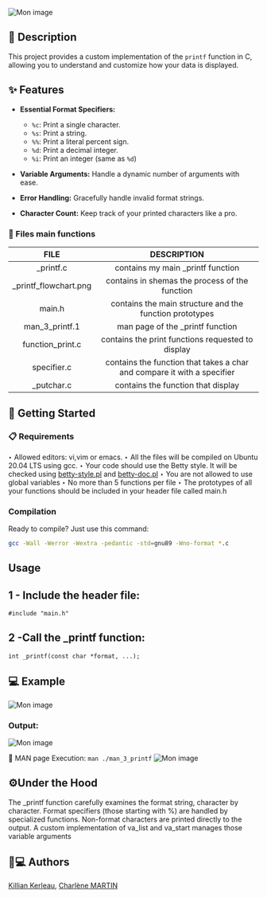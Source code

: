 ![Mon image](https://imgur.com/lNtgnEz.png)
                                        
## 📄 Description

This project provides a custom implementation of the `printf` function in C, allowing you to understand and customize how your data is displayed.

## ✨ Features

* **Essential Format Specifiers:**
    * `%c`: Print a single character.
    * `%s`: Print a string.
    * `%%`: Print a literal percent sign.
    * `%d`: Print a decimal integer.
    * `%i`: Print an integer (same as `%d`)
    

* **Variable Arguments:** Handle a dynamic number of arguments with ease.
* **Error Handling:** Gracefully handle invalid format strings.
* **Character Count:** Keep track of your printed characters like a pro.
### 📂 Files main functions
| FILE	|DESCRIPTION|
|:---:|:---:|
|_printf.c	|contains my main _printf function|
|_printf_flowchart.png	|contains in shemas the process of the function|
|main.h	|contains the main structure and the function prototypes|
|man_3_printf.1	|man page of the _printf function
|function_print.c	|contains the print functions requested to display|
|specifier.c	|contains the function that takes a char and compare it with a specifier|
|_putchar.c|contains the function that display|

## 🚀 Getting Started

### 📋 Requirements


‣ Allowed editors: vi,vim or emacs.
‣ All the files will be compiled on Ubuntu 20.04 LTS using gcc.
‣ Your code should use the Betty style. It will be checked using [betty-style.pl](https://github.com/hs-hq/Betty/blob/main/betty-style.pl) and [betty-doc.pl](https://github.com/hs-hq/Betty/blob/main/betty-doc.pl)
‣ You are not allowed to use global variables
‣ No more than 5 functions per file
‣ The prototypes of all your functions should be included in your header file called main.h


### Compilation

Ready to compile? Just use this command:

```bash
gcc -Wall -Werror -Wextra -pedantic -std=gnu89 -Wno-format *.c
```

## Usage

## 1 - Include the header file:

```
#include "main.h"
```

## 2 -Call the _printf function:
```
int _printf(const char *format, ...);
```
## 💻 Example


![Mon image](https://imgur.com/g1bx61j.png)

### Output:

![Mon image](https://imgur.com/nYLd0H1.png)

📘 MAN page
Execution: `man ./man_3_printf`
![Mon image](https://imgur.com/V3Zqf5T.png)

## ⚙️Under the Hood

The _printf function carefully examines the format string, character by character.
Format specifiers (those starting with %) are handled by specialized functions.
Non-format characters are printed directly to the output.                                                                   A custom implementation of va_list and va_start manages those variable arguments

## 🧑💻 Authors
[Killian Kerleau](https://github.com/Kraoshin),
[Charlène MARTIN](https://github.com/Knarta)
